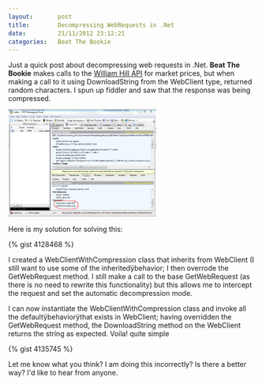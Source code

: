 ```yaml
---
layout:       post
title:        Decompressing WebRequests in .Net
date:         21/11/2012 23:12:21
categories:   Beat The Bookie
---
```


Just a quick post about decompressing web requests in .Net. **Beat The Bookie** makes calls to the [William Hill API](http://pricefeeds.williamhill.com/bet/en-gb?action=GoPriceFeed) for market prices, but when making a call to it using DownloadString from the WebClient type, returned random characters. I spun up fiddler and saw that the response was being compressed.

<a href="/assets/208_WebRequest_Fiddler_GZip"><img class="alignnone size-medium wp-image-208" title="WebRequest_Fiddler_GZip" alt="" src="/assets/208_WebRequest_Fiddler_GZip?w=300" height="217" width="300" /></a>

Here is my solution for solving this:

{% gist 4128468 %}

I created a WebClientWithCompression class that inherits from WebClient (I still want to use some of the inheritedÿbehavior; I then overrode the GetWebRequest method. I still make a call to the base GetWebRequest (as there is no need to rewrite this functionality) but this allows me to intercept the request and set the automatic decompression mode.

I can now instantiate the WebClientWithCompression class and invoke all the defaultÿbehaviorÿthat exists in WebClient; having overridden the GetWebRequest method, the DownloadString method on the WebClient returns the string as expected. Voila! quite simple

{% gist 4135745 %}

Let me know what you think? I am doing this incorrectly? Is there a better way? I'd like to hear from anyone.